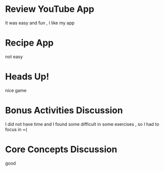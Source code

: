 # Review YouTube App
It was easy and fun , I like my app

# Recipe App
not easy

# Heads Up!
nice game

# Bonus Activities Discussion
I did not have time and I found some difficult in some exercises , so I had to focus in =(

# Core Concepts Discussion

good


